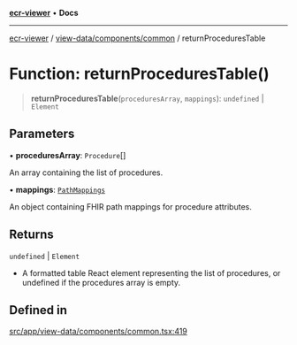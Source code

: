 [**ecr-viewer**](../../../../README.md) • **Docs**

***

[ecr-viewer](../../../../README.md) / [view-data/components/common](../README.md) / returnProceduresTable

# Function: returnProceduresTable()

> **returnProceduresTable**(`proceduresArray`, `mappings`): `undefined` \| `Element`

## Parameters

• **proceduresArray**: `Procedure`[]

An array containing the list of procedures.

• **mappings**: [`PathMappings`](../../../../utils/interfaces/PathMappings.md)

An object containing FHIR path mappings for procedure attributes.

## Returns

`undefined` \| `Element`

- A formatted table React element representing the list of procedures, or undefined if the procedures array is empty.

## Defined in

[src/app/view-data/components/common.tsx:419](https://github.com/CDCgov/phdi/blob/55d1a87d29da9da2522ba2a73bc122cba666b133/containers/ecr-viewer/src/app/view-data/components/common.tsx#L419)
